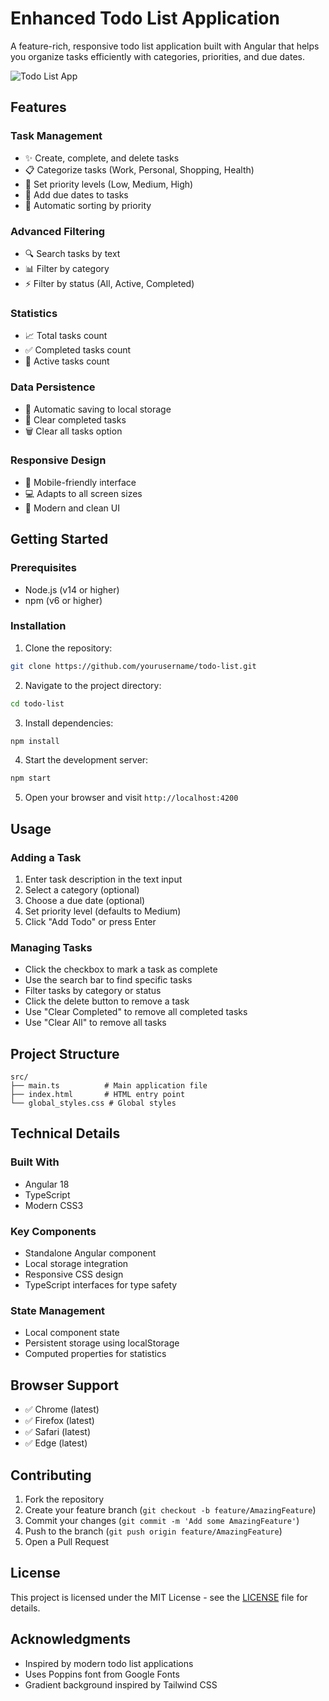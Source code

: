 # Enhanced Todo List Application

A feature-rich, responsive todo list application built with Angular that helps you organize tasks efficiently with categories, priorities, and due dates.

![Todo List App](https://i.imgur.com/example.png)

## Features

### Task Management
- ✨ Create, complete, and delete tasks
- 📋 Categorize tasks (Work, Personal, Shopping, Health)
- 🎯 Set priority levels (Low, Medium, High)
- 📅 Add due dates to tasks
- 🔄 Automatic sorting by priority

### Advanced Filtering
- 🔍 Search tasks by text
- 📊 Filter by category
- ⚡ Filter by status (All, Active, Completed)

### Statistics
- 📈 Total tasks count
- ✅ Completed tasks count
- 🎯 Active tasks count

### Data Persistence
- 💾 Automatic saving to local storage
- 🧹 Clear completed tasks
- 🗑️ Clear all tasks option

### Responsive Design
- 📱 Mobile-friendly interface
- 💻 Adapts to all screen sizes
- 🎨 Modern and clean UI

## Getting Started

### Prerequisites
- Node.js (v14 or higher)
- npm (v6 or higher)

### Installation

1. Clone the repository:
```bash
git clone https://github.com/yourusername/todo-list.git
```

2. Navigate to the project directory:
```bash
cd todo-list
```

3. Install dependencies:
```bash
npm install
```

4. Start the development server:
```bash
npm start
```

5. Open your browser and visit `http://localhost:4200`

## Usage

### Adding a Task
1. Enter task description in the text input
2. Select a category (optional)
3. Choose a due date (optional)
4. Set priority level (defaults to Medium)
5. Click "Add Todo" or press Enter

### Managing Tasks
- Click the checkbox to mark a task as complete
- Use the search bar to find specific tasks
- Filter tasks by category or status
- Click the delete button to remove a task
- Use "Clear Completed" to remove all completed tasks
- Use "Clear All" to remove all tasks

## Project Structure

```
src/
├── main.ts          # Main application file
├── index.html       # HTML entry point
└── global_styles.css # Global styles
```

## Technical Details

### Built With
- Angular 18
- TypeScript
- Modern CSS3

### Key Components
- Standalone Angular component
- Local storage integration
- Responsive CSS design
- TypeScript interfaces for type safety

### State Management
- Local component state
- Persistent storage using localStorage
- Computed properties for statistics

## Browser Support

- ✅ Chrome (latest)
- ✅ Firefox (latest)
- ✅ Safari (latest)
- ✅ Edge (latest)

## Contributing

1. Fork the repository
2. Create your feature branch (`git checkout -b feature/AmazingFeature`)
3. Commit your changes (`git commit -m 'Add some AmazingFeature'`)
4. Push to the branch (`git push origin feature/AmazingFeature`)
5. Open a Pull Request

## License

This project is licensed under the MIT License - see the [LICENSE](LICENSE) file for details.

## Acknowledgments

- Inspired by modern todo list applications
- Uses Poppins font from Google Fonts
- Gradient background inspired by Tailwind CSS